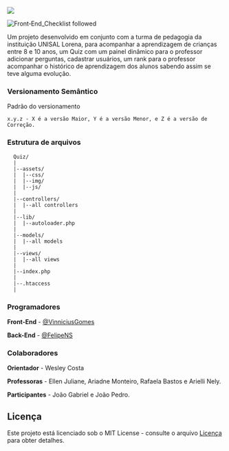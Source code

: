 ![](https://i.imgur.com/PfTObRf.png)



![Front‑End_Checklist followed](https://img.shields.io/badge/Front‑End_Checklist-followed-brightgreen.svg)

Um projeto desenvolvido em conjunto com a turma de pedagogia da instituição UNISAL Lorena, para acompanhar a aprendizagem de crianças entre 8 e 10 anos, um Quiz com um painel dinâmico para o professor adicionar perguntas, cadastrar usuários, um rank para o professor acompanhar o histórico de aprendizagem dos alunos sabendo assim se teve alguma evolução.





### Versionamento Semântico

Padrão do versionamento

```
x.y.z - X é a versão Maior, Y é a versão Menor, e Z é a versão de Correção. 
```


### Estrutura de arquivos

```
  Quiz/
  |
  |--assets/
  |  |--css/
  |  |--img/
  |  |--js/
  |
  |--controllers/
  |  |--all controllers
  |
  |--lib/
  |  |--autoloader.php
  |
  |--models/
  |  |--all models
  |
  |--views/
  |  |--all views
  |
  |--index.php
  |
  |--.htaccess
  |
```


### Programadores

**Front-End** - [@VinniciusGomes](https://github.com/VinniciusGomes)<br>

**Back-End** - [@FelipeNS](https://github.com/FelipeNS)


### Colaboradores

**Orientador** - Wesley Costa<br>

**Professoras** - Ellen Juliane, Ariadne Monteiro, Rafaela Bastos e Arielli Nely.<br>

**Participantes** - João Gabriel e João Pedro.

## Licença


Este projeto está licenciado sob o MIT License - consulte o arquivo [Licença](LICENSE) para obter detalhes.
